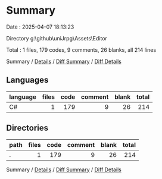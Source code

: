 # Summary

Date : 2025-04-07 18:13:23

Directory g:\\github\\uniJrpg\\Assets\\Editor

Total : 1 files,  179 codes, 9 comments, 26 blanks, all 214 lines

Summary / [Details](details.md) / [Diff Summary](diff.md) / [Diff Details](diff-details.md)

## Languages
| language | files | code | comment | blank | total |
| :--- | ---: | ---: | ---: | ---: | ---: |
| C# | 1 | 179 | 9 | 26 | 214 |

## Directories
| path | files | code | comment | blank | total |
| :--- | ---: | ---: | ---: | ---: | ---: |
| . | 1 | 179 | 9 | 26 | 214 |

Summary / [Details](details.md) / [Diff Summary](diff.md) / [Diff Details](diff-details.md)